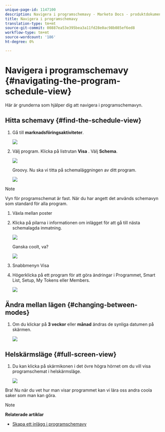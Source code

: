 ```yaml
---
unique-page-id: 1147100
description: Navigera i programschemavy - Marketo Docs - produktdokumentation
title: Navigera i programschemavy
translation-type: tm+mt
source-git-commit: 00887ea53e395bea3a11fd28e0ac98b085ef6ed8
workflow-type: tm+mt
source-wordcount: '186'
ht-degree: 0%

---
```



# Navigera i programschemavy {#navigating-the-program-schedule-view}

Här är grunderna som hjälper dig att navigera i programschemavyn.

## Hitta schemavy {#find-the-schedule-view}

1. Gå till **marknadsföringsaktiviteter**.

   ![](assets/login-marketing-activities.png)

1. Välj program. Klicka på listrutan **Visa** . Välj **Schema**.

   ![](assets/image2014-9-17-11-3a38-3a3.png)

   Groovy. Nu ska vi titta på schemaläggningen av ditt program.

   ![](assets/image2014-9-17-11-3a38-3a14.png)

>[!NOTE]
>
>Vyn för programschemat är fast. När du har angett det används schemavyn som standard för alla program.

1. Växla mellan poster
1. Klicka på pilarna i informationen om inlägget för att gå till nästa schemalagda inmatning.

   ![](assets/image2014-9-17-11-3a38-3a54.png)

   Ganska coolt, va?

   ![](assets/image2014-9-17-11-3a39-3a10.png)

1. Snabbmenyn Visa
1. Högerklicka på ett program för att göra ändringar i Programmet, Smart List, Setup, My Tokens eller Members.

   ![](assets/image2014-9-17-11-3a39-3a59.png)

## Ändra mellan lägen {#changing-between-modes}

1. Om du klickar på **3 veckor** eller **månad** ändras de synliga datumen på skärmen.

   ![](assets/image2014-9-17-11-3a40-3a19.png)

## Helskärmsläge {#full-screen-view}

1. Du kan klicka på skärmikonen i det övre högra hörnet om du vill visa programschemat i helskärmsläge.

   ![](assets/image2014-9-17-11-3a40-3a45.png)

Bra! Nu när du vet hur man visar programmet kan vi lära oss andra coola saker som man kan göra.

>[!NOTE]
>
>**Relaterade artiklar**
>
>* [Skapa ett inlägg i programschemavy](creating-an-entry-in-the-program-schedule-view.md)

>




